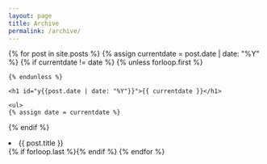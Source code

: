 ```yaml
---
layout: page
title: Archive
permalink: /archive/
---
```


<!-- From here: https://stackoverflow.com/questions/19086284/jekyll-liquid-templating-how-to-group-blog-posts-by-year?noredirect=1&lq=1 -->


{% for post in site.posts %}
  {% assign currentdate = post.date | date: "%Y" %}
  {% if currentdate != date %}
    {% unless forloop.first %}
    </ul>

    {% endunless %}

    <h1 id="y{{post.date | date: "%Y"}}">{{ currentdate }}</h1>

    <ul>
    {% assign date = currentdate %}
  {% endif %}
    <li>{{ post.title }}</li>
  {% if forloop.last %}</ul>{% endif %}
{% endfor %}
